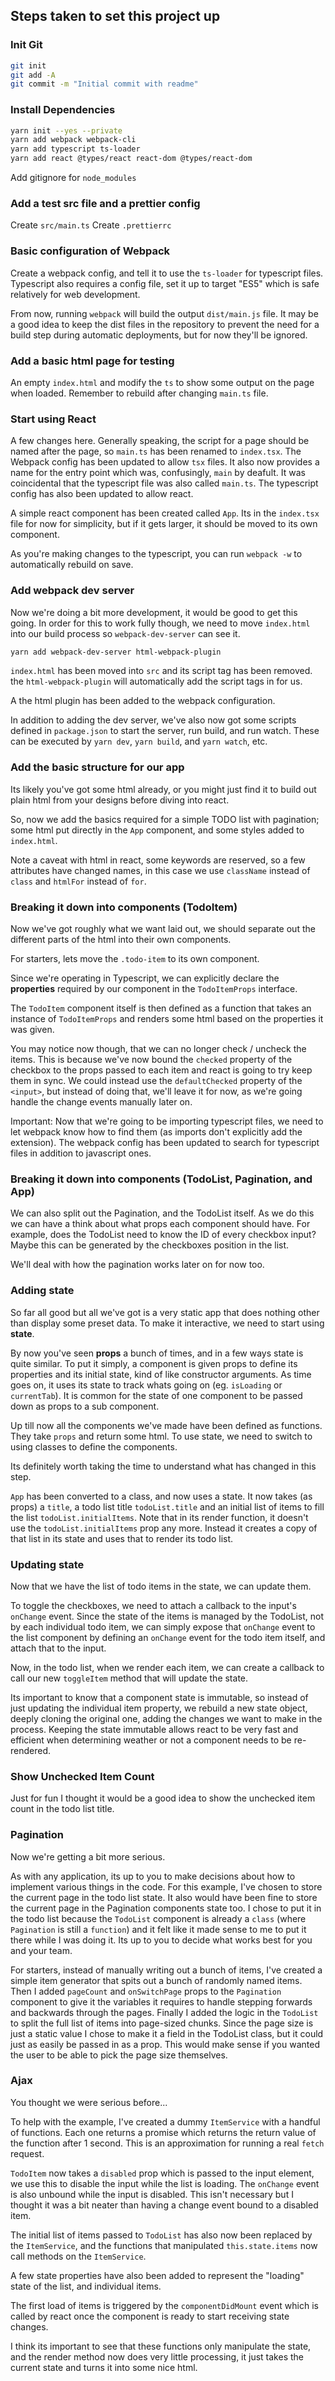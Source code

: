 ## Steps taken to set this project up

### Init Git

```bash
git init
git add -A
git commit -m "Initial commit with readme"
```

### Install Dependencies

```bash
yarn init --yes --private
yarn add webpack webpack-cli
yarn add typescript ts-loader
yarn add react @types/react react-dom @types/react-dom
```

Add gitignore for `node_modules`

### Add a test src file and a prettier config

Create `src/main.ts`
Create `.prettierrc`

### Basic configuration of Webpack

Create a webpack config, and tell it to use the `ts-loader` for typescript files.
Typescript also requires a config file, set it up to target "ES5" which is safe relatively for web development.

From now, running `webpack` will build the output `dist/main.js` file.
It may be a good idea to keep the dist files in the repository to prevent the need for a build step during automatic deployments, but for now they'll be ignored.

### Add a basic html page for testing

An empty `index.html` and modify the `ts` to show some output on the page when loaded. Remember to rebuild after changing `main.ts` file.

### Start using React

A few changes here. Generally speaking, the script for a page should be named after the page, so `main.ts` has been renamed to `index.tsx`.
The Webpack config has been updated to allow `tsx` files. It also now provides a name for the entry point which was, confusingly, `main` by deafult. It was coincidental that the typescript file was also called `main.ts`.
The typescript config has also been updated to allow react.

A simple react component has been created called `App`. Its in the `index.tsx` file for now for simplicity, but if it gets larger, it should be moved to its own component.

As you're making changes to the typescript, you can run `webpack -w` to automatically rebuild on save.

### Add webpack dev server

Now we're doing a bit more development, it would be good to get this going.
In order for this to work fully though, we need to move `index.html` into our build process so `webpack-dev-server` can see it.

```bash
yarn add webpack-dev-server html-webpack-plugin
```

`index.html` has been moved into `src` and its script tag has been removed. the `html-webpack-plugin` will automatically add the script tags in for us.

A the html plugin has been added to the webpack configuration.

In addition to adding the dev server, we've also now got some scripts defined in `package.json` to start the server, run build, and run watch.
These can be executed by `yarn dev`, `yarn build`, and `yarn watch`, etc.

### Add the basic structure for our app

Its likely you've got some html already, or you might just find it to build out plain html from your designs before diving into react.

So, now we add the basics required for a simple TODO list with pagination; some html put directly in the `App` component, and some styles added to `index.html`.

Note a caveat with html in react, some keywords are reserved, so a few attributes have changed names, in this case we use `className` instead of `class` and `htmlFor` instead of `for`.

### Breaking it down into components (TodoItem)

Now we've got roughly what we want laid out, we should separate out the different parts of the html into their own components.

For starters, lets move the `.todo-item` to its own component.

Since we're operating in Typescript, we can explicitly declare the **properties** required by our component in the `TodoItemProps` interface.

The `TodoItem` component itself is then defined as a function that takes an instance of `TodoItemProps` and renders some html based on the properties it was given.

You may notice now though, that we can no longer check / uncheck the items. This is because we've now bound the `checked` property of the checkbox to the props passed to each item and react is going to try keep them in sync. We could instead use the `defaultChecked` property of the `<input>`, but instead of doing that, we'll leave it for now, as we're going handle the change events manually later on.

Important: Now that we're going to be importing typescript files, we need to let webpack know how to find them (as imports don't explicitly add the extension). The webpack config has been updated to search for typescript files in addition to javascript ones.

### Breaking it down into components (TodoList, Pagination, and App)

We can also split out the Pagination, and the TodoList itself. As we do this we can have a think about what props each component should have. For example, does the TodoList need to know the ID of every checkbox input? Maybe this can be generated by the checkboxes position in the list.

We'll deal with how the pagination works later on for now too.

### Adding state

So far all good but all we've got is a very static app that does nothing other than display some preset data. To make it interactive, we need to start using **state**.

By now you've seen **props** a bunch of times, and in a few ways state is quite similar. To put it simply, a component is given props to define its properties and its initial state, kind of like constructor arguments. As time goes on, it uses its state to track whats going on (eg. `isLoading` or `currentTab`). It is common for the state of one component to be passed down as props to a sub component.

Up till now all the components we've made have been defined as functions. They take `props` and return some html. To use state, we need to switch to using classes to define the components.

Its definitely worth taking the time to understand what has changed in this step.

`App` has been converted to a class, and now uses a state. It now takes (as props) a `title`, a todo list title `todoList.title` and an initial list of items to fill the list `todoList.initialItems`. Note that in its render function, it doesn't use the `todoList.initialItems` prop any more. Instead it creates a copy of that list in its state and uses that to render its todo list.

### Updating state

Now that we have the list of todo items in the state, we can update them.

To toggle the checkboxes, we need to attach a callback to the input's `onChange` event. Since the state of the items is managed by the TodoList, not by each individual todo item, we can simply expose that `onChange` event to the list component by defining an `onChange` event for the todo item itself, and attach that to the input.

Now, in the todo list, when we render each item, we can create a callback to call our new `toggleItem` method that will update the state.

Its important to know that a component state is immutable, so instead of just updating the individual item property, we rebuild a new state object, deeply cloning the original one, adding the changes we want to make in the process. Keeping the state immutable allows react to be very fast and efficient when determining weather or not a component needs to be re-rendered.

### Show Unchecked Item Count

Just for fun I thought it would be a good idea to show the unchecked item count in the todo list title.

### Pagination

Now we're getting a bit more serious.

As with any application, its up to you to make decisions about how to implement various things in the code. For this example, I've chosen to store the current page in the todo list state. It also would have been fine to store the current page in the Pagination components state too. I chose to put it in the todo list because the `TodoList` component is already a `class` (where `Pagination` is still a `function`) and it felt like it made sense to me to put it there while I was doing it. Its up to you to decide what works best for you and your team.

For starters, instead of manually writing out a bunch of items, I've created a simple item generator that spits out a bunch of randomly named items. Then I added `pageCount` and `onSwitchPage` props to the `Pagination` component to give it the variables it requires to handle stepping forwards and backwards through the pages. Finally I added the logic in the `TodoList` to split the full list of items into page-sized chunks. Since the page size is just a static value I chose to make it a field in the TodoList class, but it could just as easily be passed in as a prop. This would make sense if you wanted the user to be able to pick the page size themselves.

### Ajax

You thought we were serious before...

To help with the example, I've created a dummy `ItemService` with a handful of functions. Each one returns a promise which returns the return value of the function after 1 second. This is an approximation for running a real `fetch` request.

`TodoItem` now takes a `disabled` prop which is passed to the input element, we use this to disable the input while the list is loading. The `onChange` event is also unbound while the input is disabled. This isn't necessary but I thought it was a bit neater than having a change event bound to a disabled item.

The initial list of items passed to `TodoList` has also now been replaced by the `ItemService`, and the functions that manipulated `this.state.items` now call methods on the `ItemService`.

A few state properties have also been added to represent the "loading" state of the list, and individual items.

The first load of items is triggered by the `componentDidMount` event which is called by react once the component is ready to start receiving state changes.

I think its important to see that these functions only manipulate the state, and the render method now does very little processing, it just takes the current state and turns it into some nice html.

